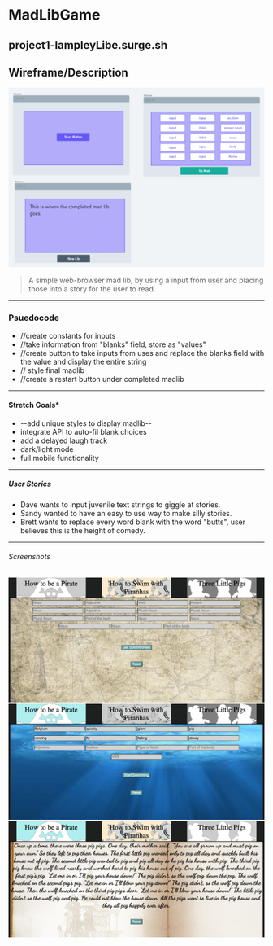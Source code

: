 # MadLibGame
project1-lampleyLibe.surge.sh
---
## Wireframe/Description
![Image](madwireframe.png)
> A simple web-browser mad lib, by using a input from user and placing those into a story for the user to read. 
---
### Psuedocode
- //create constants for inputs
- //take information from "blanks" field, store as "values"
- //create button to take inputs from uses and replace the blanks field with the value and display the entire string
- // style final madlib
- //create a restart button under completed madlib
---
#### Stretch Goals*
- --add unique styles to display madlib--
- integrate API to auto-fil blank choices
- add a delayed laugh track
- dark/light mode
- full mobile functionality
---
##### User Stories
- Dave wants to input juvenile text strings to giggle at stories.
- Sandy wanted to have an easy to use way to make silly stories.
- Brett wants to replace every word blank with the word "butts", user believes this is the height of comedy.
---
###### Screenshots
![Image](Images/sShot1.png)
![Image](Images/sShot2.png)
![Image](Images/sShot3.png)